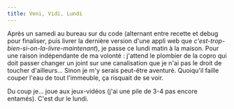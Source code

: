 ```yaml
---
title: Veni, Vidi, Lundi
---
```


Après un samedi au bureau sur du code (alternant entre recette et debug pour
finaliser, puis livrer la dernière version d'une appli web que _c'est-trop-
bien-si-on-la-livre-maintenant_), je passe ce lundi matin à la maison. Pour
une raison indépendante de ma volonté : j'attend le plombier de la copro qui
doit passer changer un joint sur une canalisation que je n'ai pas le droit de
toucher d'ailleurs... Sinon je m'y serais peut-être aventuré. Quoiqu'il faille
couper l'eau de tout l'immeuble, ça risquait de se voir.

Du coup je... joue aux jeux-vidéos (j'ai une pile de 3-4 pas encore entamés).
C'est dur le lundi.

